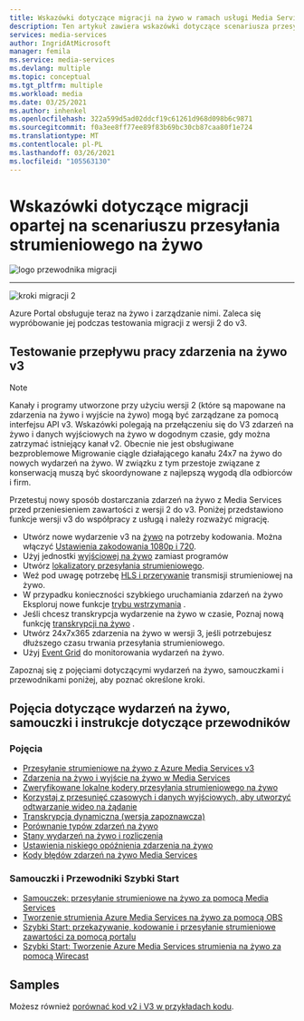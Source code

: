```yaml
---
title: Wskazówki dotyczące migracji na żywo w ramach usługi Media Services Streaming
description: Ten artykuł zawiera wskazówki dotyczące scenariusza przesyłania strumieniowego na żywo, które ułatwiają minimalną migrację z Azure Media Services V2 do wersji v3.
services: media-services
author: IngridAtMicrosoft
manager: femila
ms.service: media-services
ms.devlang: multiple
ms.topic: conceptual
ms.tgt_pltfrm: multiple
ms.workload: media
ms.date: 03/25/2021
ms.author: inhenkel
ms.openlocfilehash: 322a599d5ad02ddcf19c61261d968d098b6c9871
ms.sourcegitcommit: f0a3ee8ff77ee89f83b69bc30cb87caa80f1e724
ms.translationtype: MT
ms.contentlocale: pl-PL
ms.lasthandoff: 03/26/2021
ms.locfileid: "105563130"
---
```

# <a name="live-streaming-scenario-based-migration-guidance"></a>Wskazówki dotyczące migracji opartej na scenariuszu przesyłania strumieniowego na żywo

![logo przewodnika migracji](./media/migration-guide/azure-media-services-logo-migration-guide.svg)

<hr color="#5ea0ef" size="10">

![kroki migracji 2](./media/migration-guide/steps-4.svg)

Azure Portal obsługuje teraz na żywo i zarządzanie nimi.  Zaleca się wypróbowanie jej podczas testowania migracji z wersji 2 do v3.

## <a name="test-the-v3-live-event-workflow"></a>Testowanie przepływu pracy zdarzenia na żywo v3

> [!NOTE]
> Kanały i programy utworzone przy użyciu wersji 2 (które są mapowane na zdarzenia na żywo i wyjście na żywo) mogą być zarządzane za pomocą interfejsu API v3. Wskazówki polegają na przełączeniu się do V3 zdarzeń na żywo i danych wyjściowych na żywo w dogodnym czasie, gdy można zatrzymać istniejący kanał v2. Obecnie nie jest obsługiwane bezproblemowe Migrowanie ciągle działającego kanału 24x7 na żywo do nowych wydarzeń na żywo. W związku z tym przestoje związane z konserwacją muszą być skoordynowane z najlepszą wygodą dla odbiorców i firm.

Przetestuj nowy sposób dostarczania zdarzeń na żywo z Media Services przed przeniesieniem zawartości z wersji 2 do v3. Poniżej przedstawiono funkcje wersji v3 do współpracy z usługą i należy rozważyć migrację.

- Utwórz nowe wydarzenie v3 na [żywo](live-events-outputs-concept.md#live-events) na potrzeby kodowania. Można włączyć [Ustawienia zakodowania 1080p i 720](live-event-types-comparison.md#system-presets).
- Użyj jednostki [wyjściowej na żywo](live-events-outputs-concept.md#live-outputs) zamiast programów
- Utwórz [lokalizatory przesyłania strumieniowego](streaming-locators-concept.md).
- Weź pod uwagę potrzebę [HLS i przerywanie](dynamic-packaging-overview.md) transmisji strumieniowej na żywo.
- W przypadku konieczności szybkiego uruchamiania zdarzeń na żywo Eksploruj nowe funkcje [trybu wstrzymania](live-events-outputs-concept.md#standby-mode) .
- Jeśli chcesz transkrypcja wydarzenie na żywo w czasie, Poznaj nową funkcję [transkrypcji na żywo](live-transcription.md) .
- Utwórz 24x7x365 zdarzenia na żywo w wersji 3, jeśli potrzebujesz dłuższego czasu trwania przesyłania strumieniowego.
- Użyj [Event Grid](monitoring/monitor-events-portal-how-to.md) do monitorowania wydarzeń na żywo.

Zapoznaj się z pojęciami dotyczącymi wydarzeń na żywo, samouczkami i przewodnikami poniżej, aby poznać określone kroki.

## <a name="live-events-concepts-tutorials-and-how-to-guides"></a>Pojęcia dotyczące wydarzeń na żywo, samouczki i instrukcje dotyczące przewodników

### <a name="concepts"></a>Pojęcia

- [Przesyłanie strumieniowe na żywo z Azure Media Services v3](live-streaming-overview.md)
- [Zdarzenia na żywo i wyjście na żywo w Media Services](live-events-outputs-concept.md)
- [Zweryfikowane lokalne kodery przesyłania strumieniowego na żywo](recommended-on-premises-live-encoders.md)
- [Korzystaj z przesunięć czasowych i danych wyjściowych, aby utworzyć odtwarzanie wideo na żądanie](live-event-cloud-dvr.md)
- [Transkrypcja dynamiczna (wersja zapoznawcza)](live-transcription.md)
- [Porównanie typów zdarzeń na żywo](live-event-types-comparison.md)
- [Stany wydarzeń na żywo i rozliczenia](live-event-states-billing.md)
- [Ustawienia niskiego opóźnienia zdarzenia na żywo](live-event-latency.md)
- [Kody błędów zdarzeń na żywo Media Services](live-event-error-codes.md)

### <a name="tutorials-and-quickstarts"></a>Samouczki i Przewodniki Szybki Start

- [Samouczek: przesyłanie strumieniowe na żywo za pomocą Media Services](stream-live-tutorial-with-api.md)
- [Tworzenie strumienia Azure Media Services na żywo za pomocą OBS](live-events-obs-quickstart.md)
- [Szybki Start: przekazywanie, kodowanie i przesyłanie strumieniowe zawartości za pomocą portalu](manage-assets-quickstart.md)
- [Szybki Start: Tworzenie Azure Media Services strumienia na żywo za pomocą Wirecast](live-events-wirecast-quickstart.md)

## <a name="samples"></a>Samples

Możesz również [porównać kod v2 i V3 w przykładach kodu](migrate-v-2-v-3-migration-samples.md).

